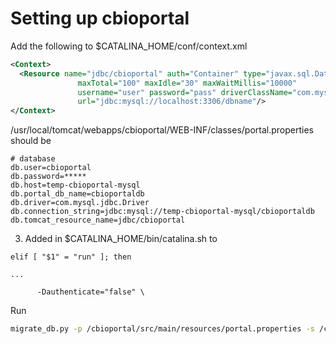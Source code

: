 # Setting up cbioportal

Add the following to 
$CATALINA_HOME/conf/context.xml

``` xml
<Context>
  <Resource name="jdbc/cbioportal" auth="Container" type="javax.sql.DataSource"
               maxTotal="100" maxIdle="30" maxWaitMillis="10000"
               username="user" password="pass" driverClassName="com.mysql.jdbc.Driver"
               url="jdbc:mysql://localhost:3306/dbname"/>
</Context>
```

/usr/local/tomcat/webapps/cbioportal/WEB-INF/classes/portal.properties should be

``` 
# database
db.user=cbioportal
db.password=*****
db.host=temp-cbioportal-mysql
db.portal_db_name=cbioportaldb
db.driver=com.mysql.jdbc.Driver
db.connection_string=jdbc:mysql://temp-cbioportal-mysql/cbioportaldb
db.tomcat_resource_name=jdbc/cbioportal
```

3. Added in $CATALINA_HOME/bin/catalina.sh to 

```
elif [ "$1" = "run" ]; then

...

      -Dauthenticate="false" \
```

Run
``` bash
migrate_db.py -p /cbioportal/src/main/resources/portal.properties -s /cbioportal/db-scripts/src/main/resources/migration.sql
```
